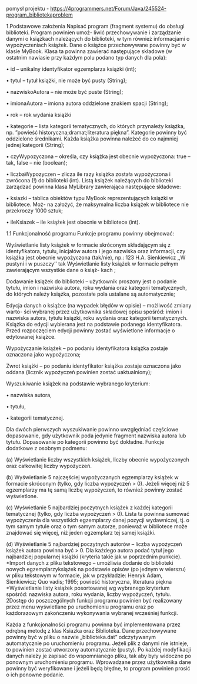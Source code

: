 pomysł projektu - https://4programmers.net/Forum/Java/245524-program_bibliotekaproblem

1.Podstawowe założenia
Napisać program (fragment systemu) do obsługi biblioteki. Program powinien umoż-
liwić przechowywanie i zarządzanie danymi o książkach należących do biblioteki, w tym
również informacjami o wypożyczeniach książek.
Dane o książce przechowywane powinny być w klasie MyBook. Klasa ta powinna zawierać
następujące składowe (w ostatnim nawiasie przy każdym polu podano typ danych
dla pola):

• id – unikalny identyfikator egzemplarza książki (int);

• tytul – tytuł książki, nie może być pusty (String);

• nazwiskoAutora – nie może być puste (String);

• imionaAutora – imiona autora oddzielone znakiem spacji (String);

• rok – rok wydania książki

• kategorie – lista kategorii tematycznych, do których przynależy książka, np. ”powieść
historyczna;dramat;literatura piękna”. Kategorie powinny być oddzielone średnikami.
Każda książka powinna należeć do co najmniej jednej kategorii (String);

• czyWypozyczona – określa, czy książka jest obecnie wypożyczona: true – tak, false
– nie (boolean);

• liczbaWypozyczen – zlicza ile razy książka została wypożyczona i zwrócona (!) do
biblioteki (int).
Listą książek należących do biblioteki zarządzać powinna klasa MyLibrary zawierająca
następujące składowe:

• ksiazki – tablica obiektów typu MyBook reprezentujących książki w bibliotece. Moż-
na założyć, że maksymalna liczba książek w bibliotece nie przekroczy 1000 sztuk;

• ileKsiazek – ile książek jest obecnie w bibliotece (int).

1.1 Funkcjonalność programu
Funkcje programu powinny obejmować:

Wyświetlanie listy książek w formacie skróconym składającym się z identyfikatora,
tytułu, inicjałów autora i jego nazwiska oraz informacji, czy książka jest obecnie
wypożyczona (tak/nie), np.:
123 H.A. Sienkiewicz ,,W pustyni i w puszczy’’ tak
Wyświetlanie listy książek w formacie pełnym zawierającym wszystkie dane o książ-
kach ;

Dodawanie książek do biblioteki – użytkownik proszony jest o podanie tytułu, imion
i nazwiska autora, roku wydania oraz kategorii tematycznych, do których należy
książka, pozostałe pola ustalane są automatycznie;

Edycja danych o książce (na wypadek błędów w opisie) – możliwość zmiany warto-
ści wybranej przez użytkownika składowej opisu spośród: imion i nazwiska autora,
tytułu książki, roku wydania oraz kategorii tematycznych. Książka do edycji wybierana
jest na podstawie podanego identyfikatora. Przed rozpoczęciem edycji powinny
zostać wyświetlone informacje o edytowanej książce.

Wypożyczanie książek – po podaniu identyfikatora książka zostaje oznaczona jako
wypożyczona;

Zwrot książki – po podaniu identyfikator książka zostaje oznaczona jako oddana
(licznik wypożyczeń powinien zostać uaktualniony);

Wyszukiwanie książek na podstawie wybranego kryterium:

• nazwiska autora,

• tytułu,

• kategorii tematycznej.

Dla dwóch pierwszych wyszukiwanie powinno uwzględniać częściowe dopasowanie,
gdy użytkownik poda jedynie fragment nazwiska autora lub tytułu. Dopasowanie
po kategorii powinno być dokładne.
Funkcje dodatkowe z osobnym podmenu:

(a) Wyświetlanie liczby wszystkich książek, liczby obecnie wypożyczonych oraz
całkowitej liczby wypożyczeń.

(b) Wyświetlanie 5 najczęściej wypożyczanych egzemplarzy książek w formacie
skróconym (tylko, gdy liczba wypożyczeń > 0). Jeżeli więcej niż 5 egzemplarzy
ma tę samą liczbę wypożyczeń, to również powinny zostać wyświetlone.

(c) Wyświetlanie 5 najbardziej poczytnych książek z każdej kategorii tematycznej
(tylko, gdy liczba wypożyczeń > 0). Lista ta powinna sumować wypożyczenia
dla wszystkich egzemplarzy danej pozycji wydawniczej, tj. o tym samym tytule
oraz o tym samym autorze, ponieważ w bibliotece może znajdować się więcej,
niż jeden egzemplarz tej samej książki.

(d) Wyświetlanie 5 najbardziej poczytnych autorów – liczba wypożyczeń książek
autora powinna być > 0. Dla każdego autora podać tytuł jego najbardziej
popularnej książki (kryteria takie jak w poprzednim punkcie).
*Import danych z pliku tekstowego – umożliwia dodanie do biblioteki nowych egzemplarzyksiążek na podstawie opisów (po jednym w wierszu) w pliku tekstowym
w formacie, jak w przykładzie:
Henryk Adam, Sienkiewicz; Quo vadis; 1995; powieść historyczna, literatura
piękna
*Wyświetlanie listy książek posortowanej wg wybranego kryterium spośród: nazwiska
autora, roku wydania, liczby wypożyczeń, tytułu.
2Dostęp do poszczególnych funkcji programu powinien być realizowany przez menu
wyświetlane po uruchomieniu programu oraz po każdorazowym zakończeniu wykonywania
wybranej wcześniej funkcji.

Każda z funkcjonalności programu powinna być implementowana przez odrębną metodę
z klas Ksiazka oraz Biblioteka. Dane przechowywane powinny być w pliku o nazwie
„biblioteka.dat” odczytywanym automatycznie po uruchomieniu programu. Jeżeli plik z
danymi nie istnieje, to powinien zostać utworzony automatycznie (pusty). Po każdej modyfikacji
danych należy je zapisać do wspomnianego pliku, tak aby były widoczne po
ponownym uruchomieniu programu.
Wprowadzane przez użytkownika dane powinny być weryfikowane i jeżeli będą błędne,
to program powinien prosić o ich ponowne podanie.